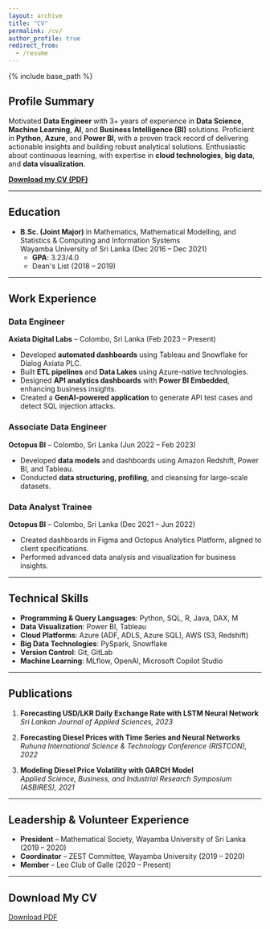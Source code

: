 ```yaml
---
layout: archive
title: "CV"
permalink: /cv/
author_profile: true
redirect_from:
  - /resume
---
```


{% include base_path %}

## Profile Summary
Motivated **Data Engineer** with 3+ years of experience in **Data Science**, **Machine Learning**, **AI**, and **Business Intelligence (BI)** solutions. Proficient in **Python**, **Azure**, and **Power BI**, with a proven track record of delivering actionable insights and building robust analytical solutions. Enthusiastic about continuous learning, with expertise in **cloud technologies**, **big data**, and **data visualization**.

**[Download my CV (PDF)](/assets/files/RAMESH_MADHUBHASHITHA_CV.pdf)**

---

## Education
- **B.Sc. (Joint Major)** in Mathematics, Mathematical Modelling, and Statistics & Computing and Information Systems  
  Wayamba University of Sri Lanka (Dec 2016 – Dec 2021)  
  - **GPA**: 3.23/4.0  
  - Dean's List (2018 – 2019)

---

## Work Experience

### Data Engineer  
**Axiata Digital Labs** – Colombo, Sri Lanka (Feb 2023 – Present)
- Developed **automated dashboards** using Tableau and Snowflake for Dialog Axiata PLC.
- Built **ETL pipelines** and **Data Lakes** using Azure-native technologies.
- Designed **API analytics dashboards** with **Power BI Embedded**, enhancing business insights.
- Created a **GenAI-powered application** to generate API test cases and detect SQL injection attacks.

### Associate Data Engineer  
**Octopus BI** – Colombo, Sri Lanka (Jun 2022 – Feb 2023)
- Developed **data models** and dashboards using Amazon Redshift, Power BI, and Tableau.
- Conducted **data structuring, profiling**, and cleansing for large-scale datasets.

### Data Analyst Trainee  
**Octopus BI** – Colombo, Sri Lanka (Dec 2021 – Jun 2022)
- Created dashboards in Figma and Octopus Analytics Platform, aligned to client specifications.
- Performed advanced data analysis and visualization for business insights.

---

## Technical Skills
- **Programming & Query Languages**: Python, SQL, R, Java, DAX, M
- **Data Visualization**: Power BI, Tableau
- **Cloud Platforms**: Azure (ADF, ADLS, Azure SQL), AWS (S3, Redshift)
- **Big Data Technologies**: PySpark, Snowflake
- **Version Control**: Git, GitLab
- **Machine Learning**: MLflow, OpenAI, Microsoft Copilot Studio

---

## Publications
1. **Forecasting USD/LKR Daily Exchange Rate with LSTM Neural Network**  
   *Sri Lankan Journal of Applied Sciences, 2023*

2. **Forecasting Diesel Prices with Time Series and Neural Networks**  
   *Ruhuna International Science & Technology Conference (RISTCON), 2022*

3. **Modeling Diesel Price Volatility with GARCH Model**  
   *Applied Science, Business, and Industrial Research Symposium (ASBIRES), 2021*

---

## Leadership & Volunteer Experience
- **President** – Mathematical Society, Wayamba University of Sri Lanka (2019 – 2020)
- **Coordinator** – ZEST Committee, Wayamba University (2019 – 2020)
- **Member** – Leo Club of Galle (2020 – Present)

---

## Download My CV
[Download PDF](/assets/files/RAMESH_MADHUBHASHITHA_CV.pdf)

